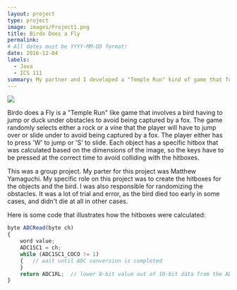 ```yaml
---
layout: project
type: project
image: images/Project1.png
title: Birdo Does a Fly
permalink: 
# All dates must be YYYY-MM-DD format!
date: 2016-12-04
labels:
  - Java
  - ICS 111
summary: My partner and I developed a "Temple Run" kind of game that follows a bird trying to escape a fox.
---
```


<div class="ui small rounded images">
  <img class="ui image" src="../images/micromouse-robot.png">
</div>

Birdo does a Fly is a "Temple Run" like game that involves a bird having to jump or duck under obstacles to avoid being captured by a fox. The game randomly selects either a rock or a vine that the player will have to jump over or slide under to avoid being captured by a fox. The player either has to press 'W' to jump or 'S' to slide. Each object has a specific hitbox that was calculated based on the dimensions of the image, so the keys have to be pressed at the correct time to avoid colliding with the hitboxes.

This was a group project. My parter for this project was Matthew Yamaguchi. My specific role on this project was to create the hitboxes for the objects and the bird. I was also responsible for randomizing the obstacles. It was a lot of trial and error, as the bird died too early in some cases, and didn't die at all in other cases.

Here is some code that illustrates how the hitboxes were calculated:

```js
byte ADCRead(byte ch)
{
    word value;
    ADC1SC1 = ch;
    while (ADC1SC1_COCO != 1)
    {   // wait until ADC conversion is completed   
    }
    return ADC1RL;  // lower 8-bit value out of 10-bit data from the ADC
}
```




